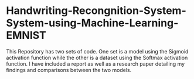 # Handwriting-Recongnition-System-System-using-Machine-Learning-EMNIST
This Repository has two sets of code. One set is a model using the Sigmoid activation function while the other is a dataset using the Softmax activation function. I have included a report as well as a research paper detailing my findings and comparisons between the two models.
